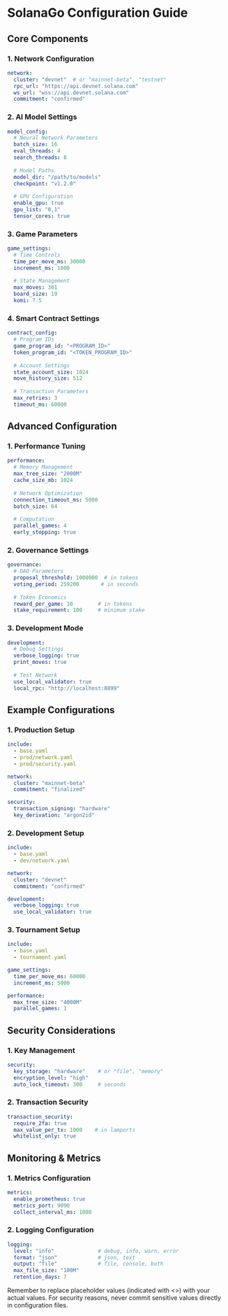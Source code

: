 # SolanaGo Configuration Guide

## Core Components

### 1. Network Configuration
```yaml
network:
  cluster: "devnet"  # or "mainnet-beta", "testnet"
  rpc_url: "https://api.devnet.solana.com"
  ws_url: "wss://api.devnet.solana.com"
  commitment: "confirmed"
```

### 2. AI Model Settings
```yaml
model_config:
  # Neural Network Parameters
  batch_size: 16
  eval_threads: 4
  search_threads: 8
  
  # Model Paths
  model_dir: "/path/to/models"
  checkpoint: "v1.2.0"
  
  # GPU Configuration
  enable_gpu: true
  gpu_list: "0,1"
  tensor_cores: true
```

### 3. Game Parameters
```yaml
game_settings:
  # Time Controls
  time_per_move_ms: 30000
  increment_ms: 1000
  
  # State Management
  max_moves: 361
  board_size: 19
  komi: 7.5
```

### 4. Smart Contract Settings
```yaml
contract_config:
  # Program IDs
  game_program_id: "<PROGRAM_ID>"
  token_program_id: "<TOKEN_PROGRAM_ID>"
  
  # Account Settings
  state_account_size: 1024
  move_history_size: 512
  
  # Transaction Parameters
  max_retries: 3
  timeout_ms: 60000
```

## Advanced Configuration

### 1. Performance Tuning
```yaml
performance:
  # Memory Management
  max_tree_size: "2000M"
  cache_size_mb: 1024
  
  # Network Optimization
  connection_timeout_ms: 5000
  batch_size: 64
  
  # Computation
  parallel_games: 4
  early_stopping: true
```

### 2. Governance Settings
```yaml
governance:
  # DAO Parameters
  proposal_threshold: 1000000  # in tokens
  voting_period: 259200       # in seconds
  
  # Token Economics
  reward_per_game: 10        # in tokens
  stake_requirement: 100     # minimum stake
```

### 3. Development Mode
```yaml
development:
  # Debug Settings
  verbose_logging: true
  print_moves: true
  
  # Test Network
  use_local_validator: true
  local_rpc: "http://localhost:8899"
```

## Example Configurations

### 1. Production Setup
```yaml
include:
  - base.yaml
  - prod/network.yaml
  - prod/security.yaml

network:
  cluster: "mainnet-beta"
  commitment: "finalized"

security:
  transaction_signing: "hardware"
  key_derivation: "argon2id"
```

### 2. Development Setup
```yaml
include:
  - base.yaml
  - dev/network.yaml

network:
  cluster: "devnet"
  commitment: "confirmed"

development:
  verbose_logging: true
  use_local_validator: true
```

### 3. Tournament Setup
```yaml
include:
  - base.yaml
  - tournament.yaml

game_settings:
  time_per_move_ms: 60000
  increment_ms: 5000

performance:
  max_tree_size: "4000M"
  parallel_games: 1
```

## Security Considerations

### 1. Key Management
```yaml
security:
  key_storage: "hardware"    # or "file", "memory"
  encryption_level: "high"
  auto_lock_timeout: 300     # seconds
```

### 2. Transaction Security
```yaml
transaction_security:
  require_2fa: true
  max_value_per_tx: 1000    # in lamports
  whitelist_only: true
```

## Monitoring & Metrics

### 1. Metrics Configuration
```yaml
metrics:
  enable_prometheus: true
  metrics_port: 9090
  collect_interval_ms: 1000
```

### 2. Logging Configuration
```yaml
logging:
  level: "info"              # debug, info, warn, error
  format: "json"             # json, text
  output: "file"             # file, console, both
  max_file_size: "100M"
  retention_days: 7
```

Remember to replace placeholder values (indicated with <>) with your actual values. For security reasons, never commit sensitive values directly in configuration files.
